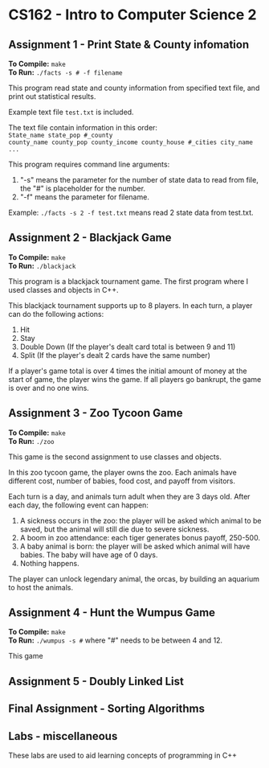 # CS162 - Intro to Computer Science 2
## Assignment 1 - Print State & County infomation
**To Compile:** `make`  
**To Run:** `./facts -s # -f filename`  

This program read state and county information from specified text file, and print out statistical results.

Example text file `test.txt` is included.

The text file contain information in this order:  
`State_name state_pop #_county`  
`county_name county_pop county_income county_house #_cities city_name`  
`...`  

This program requires command line arguments:  
1. "-s" means the parameter for the number of state data to read from file, the "#" is placeholder for the number.
2. "-f" means the parameter for filename.

Example: `./facts -s 2 -f test.txt` means read 2 state data from test.txt.

## Assignment 2 - Blackjack Game
**To Compile:** `make`  
**To Run:** `./blackjack`  

This program is a blackjack tournament game. The first program where I used classes and objects in C++.

This blackjack tournament supports up to 8 players. In each turn, a player can do the following actions:
1. Hit
2. Stay
3. Double Down (If the player's dealt card total is between 9 and 11)
4. Split (If the player's dealt 2 cards have the same number)

If a player's game total is over 4 times the initial amount of money at the start of game, the player wins the game.
If all players go bankrupt, the game is over and no one wins.

## Assignment 3 - Zoo Tycoon Game
**To Compile:** `make`  
**To Run:** `./zoo`  

This game is the second assignment to use classes and objects.

In this zoo tycoon game, the player owns the zoo. Each animals have different cost, number of babies, food cost, and payoff from visitors.

Each turn is a day, and animals turn adult when they are 3 days old. After each day, the following event can happen:
1. A sickness occurs in the zoo: the player will be asked which animal to be saved, but the animal will still die due to severe sickness.
2. A boom in zoo attendance: each tiger generates bonus payoff, 250-500.
3. A baby animal is born: the player will be asked which animal will have babies. The baby will have age of 0 days.
4. Nothing happens.

The player can unlock legendary animal, the orcas, by building an aquarium to host the animals.

## Assignment 4 - Hunt the Wumpus Game
**To Compile:** `make`  
**To Run:** `./wumpus -s #` where "#" needs to be between 4 and 12.  

This game

## Assignment 5 - Doubly Linked List

## Final Assignment - Sorting Algorithms

## Labs - miscellaneous

These labs are used to aid learning concepts of programming in C++
